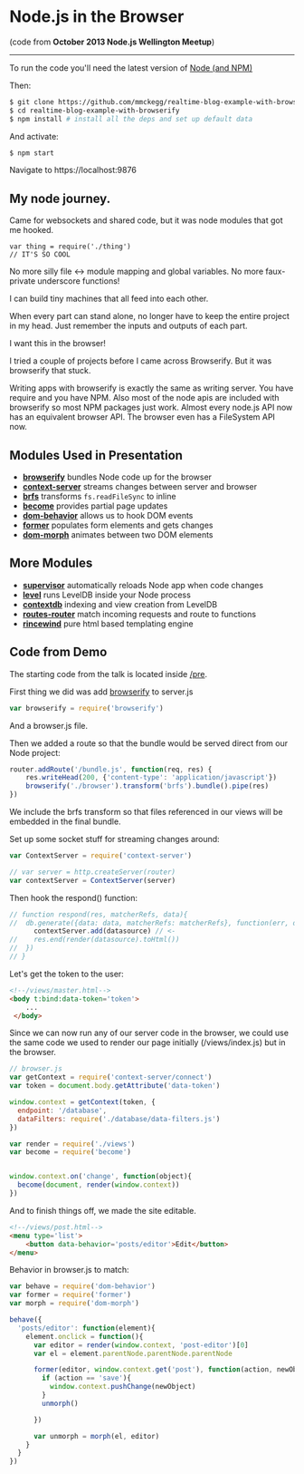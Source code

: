 Node.js in the Browser
===

(code from **October 2013 Node.js Wellington Meetup**)

---

To run the code you'll need the latest version of [Node (and NPM)](http://nodejs.org)

Then:

```bash
$ git clone https://github.com/mmckegg/realtime-blog-example-with-browserify.git
$ cd realtime-blog-example-with-browserify
$ npm install # install all the deps and set up default data
```

And activate:

```bash
$ npm start
```

Navigate to https://localhost:9876

## My node journey. 

Came for websockets and shared code, but it was node modules that got me hooked. 

```
var thing = require('./thing')
// IT'S SO COOL
```

No more silly file <-> module mapping and global variables. No more faux-private underscore functions! 

I can build tiny machines that all feed into each other. 

When every part can stand alone, no longer have to keep the entire project in my head. Just remember the inputs and outputs of each part. 

I want this in the browser!

I tried a couple of projects before I came across Browserify. But it was browserify that stuck. 

Writing apps with browserify is exactly the same as writing server. You have require and you have NPM. Also most of the node apis are included with browserify so most NPM packages just work. Almost every node.js API now has an equivalent browser API. The browser even has a FileSystem API now. 


## Modules Used in Presentation

- [**browserify**](https://github.com/substack/node-browserify) bundles Node code up for the browser
- [**context-server**](https://github.com/mmckegg/context-server) streams changes between server and browser
- [**brfs**](https://github.com/substack/brfs) transforms `fs.readFileSync` to inline
- [**become**](https://github.com/mmckegg/become) provides partial page updates
- [**dom-behavior**](https://github.com/mmckegg/dom-behavior) allows us to hook DOM events
- [**former**](https://github.com/mmckegg/former) populates form elements and gets changes
- [**dom-morph**](https://github.com/mmckegg/dom-morph) animates between two DOM elements

## More Modules

- [**supervisor**](https://github.com/isaacs/node-supervisor) automatically reloads Node app when code changes
- [**level**](https://github.com/Level/level) runs LevelDB inside your Node process
- [**contextdb**](https://github.com/mmckegg/contextdb) indexing and view creation from LevelDB
- [**routes-router**](https://github.com/Colingo/routes-router) match incoming requests and route to functions
- [**rincewind**](https://github.com/mmckegg/rincewind) pure html based templating engine

## Code from Demo

The starting code from the talk is located inside [/pre](./pre).

First thing we did was add [browserify](https://github.com/substack/node-browserify) to server.js

```js
var browserify = require('browserify')
```

And a browser.js file. 

Then we added a route so that the bundle would be served direct from our Node project:

```js
router.addRoute('/bundle.js', function(req, res) {
	res.writeHead(200, {'content-type': 'application/javascript'})
	browserify('./browser').transform('brfs').bundle().pipe(res)
})
```

We include the brfs transform so that files referenced in our views will be embedded in the final bundle.

Set up some socket stuff for streaming changes around:

```js
var ContextServer = require('context-server')
```

```js
// var server = http.createServer(router)
var contextServer = ContextServer(server)
```

Then hook the respond() function:

```js
// function respond(res, matcherRefs, data){
//  db.generate({data: data, matcherRefs: matcherRefs}, function(err, datasource){
      contextServer.add(datasource) // <-
//    res.end(render(datasource).toHtml())
//  })
// }
```

Let's get the token to the user:

```html
<!--/views/master.html-->
<body t:bind:data-token='token'>
	...
 </body>
```

Since we can now run any of our server code in the browser, we could use the same code we used to render our page initially (/views/index.js) but in the browser.

```js
// browser.js
var getContext = require('context-server/connect')
var token = document.body.getAttribute('data-token')

window.context = getContext(token, {
  endpoint: '/database',   
  dataFilters: require('./database/data-filters.js')
})

var render = require('./views')
var become = require('become')


window.context.on('change', function(object){
  become(document, render(window.context))
})
```

And to finish things off, we made the site editable.

```html
<!--/views/post.html-->
<menu type='list'>
	<button data-behavior='posts/editor'>Edit</button>
</menu>
```

Behavior in browser.js to match:

```js
var behave = require('dom-behavior')
var former = require('former')
var morph = require('dom-morph')

behave({
  'posts/editor': function(element){
    element.onclick = function(){
      var editor = render(window.context, 'post-editor')[0]
      var el = element.parentNode.parentNode.parentNode

      former(editor, window.context.get('post'), function(action, newObject){
        if (action == 'save'){
          window.context.pushChange(newObject)
        }
        unmorph()

      })

      var unmorph = morph(el, editor)
    }
  }
})
```